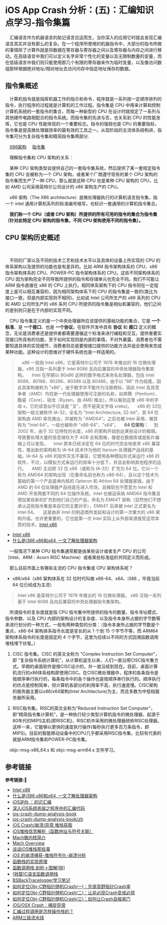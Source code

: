 # iOS App Crash 分析：(五)：汇编知识点学习-指令集篇

&emsp;汇编语言作为机器语言的助记语言应运而生，当你深入的应用它时就会发现汇编语言其实并没有那么的复杂。在一个程序所使用的机器指令中，大部分的指令所做的事情除了计算外就是将数据在寄存器与寄存器之间以及寄存器与内存之间进行移动。在高级语言中我们可以定义名字非常个性化的变量以及无限制数量的变量，而在低级语言中我们则只能使用那几个有限的寄存器来作为临时变量，以及像访问数组那样根据绝对地址/相对地址去访问内存中指定地址保存的数据。

## 指令集概述

&emsp;计算机指令就是指挥机器工作的指示和命令，程序就是一系列按一定顺序排列的指令，执行程序的过程就是计算机的工作过程。指令集是 CPU 中用来计算和控制计算机系统的一套指令的集合，而每一种新型的 CPU 在设计时就规定了一系列与其他硬件电路相配合的指令系统。而指令集的先进与否，也关系到 CPU 的性能发挥，它也是 CPU 性能体现的一个重要标志。指令的强弱也是 CPU 的重要指标，指令集是提高微处理器效率的最有效的工具之一。从现阶段的主流体系结构讲，指令集可分为复杂指令集和精简指令集两部分.

&emsp;[X86架构](https://baike.baidu.com/item/X86架构/7470217)
&emsp;[指令集](https://baike.baidu.com/item/指令集/238130?fr=aladdin)


&emsp;理解指令集和 CPU 架构的关系：

&emsp;某种 CPU 架构类型会提供自己的一套指令集系统，然后提供了某一套规定指令集的 CPU 会被称为一个 CPU 架构，或者某个厂商遵守现有的某个 CPU 架构的指令集而生产了一种 CPU，那么就是这种 CPU 也是某种 CPU 架构的 CPU，比如 AMD 公司采用英特尔公司设计的 x86 架构生产的 CPU。







&emsp;x86 架构（The X86 architecture）是微处理器执行的计算机语言指令集，指一个 intel 通用计算机系列的标准编号缩写，也标识一套通用的计算机指令集合。

&emsp;**我们称一个 CPU（或者 CPU 架构）所提供的所有可用的指令的集合为指令集（针对此特定 CPU 架构的指令集，不同 CPU 架构使用不同的指令集）。**

## CPU 架构历史概述

&emsp;

&emsp;不同的厂家以及不同的技术工艺和技术水平以及具体的设备上所实现的 CPU 的体系架构以及提供的功能也是有差异的。比如 ARM 指令架构体系的 CPU、x86 指令架构体系的 CPU、POWER-PC 指令架构体系的 CPU。这些不同架构体系的 CPU 因为架构完全不同导致所提供的指令和存储单元也完全不同。我们不可能让 ARM 指令直接在 x86 的 CPU 上执行。相同体系架构下的 CPU 指令则在一定程度上是可以相互兼容的，因为相同架构体系下的 CPU 的指令集是一致的(类比为接口一致，但是内部实现则不相同)，比如说 Intel 公司所生产的 x86 系列的 CPU 和 AMD 公司所生产的 x86 系列 CPU 所提供的指令集是相似和兼容的，他们之间的差别则只是在于内部的实现不同。

&emsp;CPU 指令集定义的是一个中央处理器所应该提供的基础功能的集合，它是 **一个标准**、是 **一个接口**、也是 **一个协议**。在软件开发中具有 **协议** 和 **接口** 定义的概念，无论是消费者还是提供者都需要遵循这个标准来进行编程和交互。提供者要实现接口所具有的功能，至于如何实现则是内部的事情，不对外暴露，消费者也不需要知道具体的实现细节，消费者则总是要按接口提供的功能方法并组合使用来完成某种功能。这种设计的思维对于硬件系统也是一样适用的。

> &emsp;x86 一般指 Intel x86，它是英特尔公司于 1978 年推出的 16 位微处理器。x86 泛指一系列基于 Intel 8086 且向后兼容的中央处理器指令集架构。
> &emsp;Intel 在早期以 80x86 这样的数字格式来命名处理器，包括 Intel 8086、80186、80286、80386 以及 80486，由于以 “86” 作为结尾，因此其架构被称为 "x86"。由于数字并不能作为注册商标，因此 Intel 及其竞争者（AMD）均在新一代处理器使用可注册的名称，如奔腾（Pentium）、酷睿（Core）、锐龙（Ryzen，由 AMD 推出）。所以看到这里 x86 中的字母 x，它的读音似乎应该是 "叉"，而不是英文字母 x/eks/。
> &emsp;x86 的 32位架构一般又被称作 IA-32，全名为 "Intel Architecture, 32-bit"。其 64 位架构由 AMD 率先推出，并被称为 "AMD64"。之后也被 Intel 采用，被其称为 "Intel 64"。一般也被称作 "x86-64"、"x64"。
> &emsp;**64 位架构：**
> &emsp;到 2002 年，由于 32 位特性的长度，x86 的架构开始到达某些设计的极限。导致要处理大量的信息储存大于 4GB 会有困难，像是在数据库或是影片编辑上可以发现。
> &emsp;Intel 原本已经决定在 64 位的时代完全地舍弃 x86 兼容性，推出新的架构称为 IA-64 技术作为他的 Itanium 处理器产品线的基础。IA-64 与 x86 的软件天生不兼容，它使用各种模拟形式来运行 x86 的软件，不过，以模拟方式来运行的效率十分低下，并且会影响其他程序的运行。
> &emsp;AMD 主动把 32 位 x86（或称为 IA-32）扩充为 64 位。它以一个称为 AMD64 的架构出现（在重命名前也称为 x86-64），且以这个技术为基础的第一个产品是单内核的 Opteron 和 Athlon 64 处理器家族。由于 AMD 的 64 位处理器产品线首先进入市场，且微软也不愿意为 Intel 和 AMD 开发两套不同的 64 位操作系统，Intel 也被迫采纳 AMD64 指令集且增加某些新的扩充到他们自己的产品，命名为 EM64T 架构（显然他们不想承认这些指令集是来自它的主要对手），EM64T 后来被 Intel 正式更名为 Intel 64。
> &emsp;这是由非 Intel 的制造商所发起和设计的第一次重大的 x86 架构升级。也许更重要的，它也是第一次 Intel 实际上从外部来源接受这项本质的技术。[Intel x86](https://baike.baidu.com/item/Intel%20x86/1012845?fromtitle=x86&fromid=6150538)
 
 
 
 
 
 
 
 
 
 
 

+ [Intel x86](https://baike.baidu.com/item/Intel%20x86/1012845?fromtitle=x86&fromid=6150538)
+ [什么是i386,x86和x64, 一文了解处理器架构](https://baike.baidu.com/tashuo/browse/content?id=5d5bb1f8a73bd4495d7b21a5&lemmaId=433177&fromLemmaModule=pcBottom&lemmaTitle=Intel%2080386)















&emsp;一般情况下某种 CPU 指令集通常都是由某些设计或者生产 CPU 的公司（Intel、ARM：Acorn RISC Machine）或者某些标准组织共同定义而形成。

&emsp;那么目前市面上有哪些主流的 CPU 指令集或 CPU 架构体系呢？

+ x86/x64（x86 架构体系在 32 位时代叫做  x86-64、x64、i386 ，毕竟当前 64 位已经成为主流）

> Intel x86 是英特尔公司于 1978 年推出的 16 位微处理器。
> x86 泛指一系列基于 Intel 8086 且向后兼容的中央处理器指令集架构。


&emsp;所谓指令的复杂度就是指 CPU 指令集中所提供的指令的数量、指令寻址模式、指令参数、以及 CPU 内部的架构设计的复杂度、以及指令本身所占据的字节数等来进行划分的一种方式，一般有两种类型的分类：（指令本身所占据的字节数是个重点，x86-64 架构体系指令长度是变长的从 1 个到 15 个字节不等，而 ARM64 架构体系指令的长度是固定的 4 个字节，这里为后续以不同的方式回溯函数调用堆栈埋下伏笔。）

1. CISC 指令集。CISC 的英文全称为 "Complex Instruction Set Computer"，即 “复杂指令系统计算机”，从计算机诞生以来，人们一直沿用CISC指令集方式。早期的桌面软件是按CISC设计的，并一直沿续到现在。目前，桌面计算机流行的x86体系结构即使用CISC。在CISC微处理器中，程序的各条指令是按顺序串行执行的，每条指令中的各个操作也是按顺序串行执行的。顺序执行的优点是控制简单，但计算机各部分的利用率不高，执行速度慢。CISC架构的服务器主要以x86/x64架构(Intel Architecture)为主，而且多数为中低档服务器所采用。

2. RISC指令集。RISC的英文全称为“Reduced Instruction Set Computer”，即“精简指令集计算机”，是一种执行较少类型计算机指令的微处理器，起源于80年代的MIPS主机(即RISC机)，RISC机中采用的微处理器统称RISC处理器。这样一来，它能够以更快的速度执行操作(每秒执行更多百万条指令，即MIPS)。目前的智能移动设备中的CPU几乎都采用RISC指令集，比较有代表的就是ARM指令集和POWER-PC指令集。

&emsp;objc-msg-x86_64.s 和 objc-msg-arm64.s 文件学习。



## 参考链接
**参考链接:🔗**
+ [Intel x86](https://baike.baidu.com/item/Intel%20x86/1012845?fromtitle=x86&fromid=6150538)
+ [什么是i386,x86和x64, 一文了解处理器架构](https://baike.baidu.com/tashuo/browse/content?id=5d5bb1f8a73bd4495d7b21a5&lemmaId=433177&fromLemmaModule=pcBottom&lemmaTitle=Intel%2080386)
+ [iOS逆向 ：初识汇编](https://zhuanlan.zhihu.com/p/369071456)
+ [深入iOS系统底层之程序中的汇编代码](https://www.jianshu.com/p/f649285668cd)
+ [ios-crash-dump-analysis-book](https://github.com/faisalmemon/ios-crash-dump-analysis-book)
+ [ios-crash-dump-analysis-book/zh](https://faisalmemon.github.io/ios-crash-dump-analysis-book/zh/)
+ [iOS Crash/崩溃/异常 堆栈获取](https://www.jianshu.com/p/8ece78d71b3d)
+ [iOS堆栈信息解析（函数地址与符号关联）](https://www.jianshu.com/p/df5b08330afd)
+ [Mach微内核简介](https://wangkejie.com/iOS/kernelarchitecture/mach.html)
+ [Mach Overview](https://developer.apple.com/library/archive/documentation/Darwin/Conceptual/KernelProgramming/Mach/Mach.html)
+ [谈谈iOS堆栈那些事](https://joey520.github.io/2020/03/15/谈谈msgSend为什么不会出现在堆栈中/)
+ [iOS 的崩溃捕获-堆栈符号化-崩溃分析](https://www.jianshu.com/p/302ed945e9cf)
+ [函数栈的实现原理](https://segmentfault.com/a/1190000017151354)
+ [函数调用栈 剖析＋图解[转]](https://www.jianshu.com/p/78e01e513120)
+ [[转载]C语言函数调用栈](https://www.jianshu.com/p/c89d243b8276)
+ [BSBackTracelogger学习笔记](https://juejin.cn/post/6910791727670362125)
+ [如何定位Obj-C野指针随机Crash(一)：先提高野指针Crash率](https://cloud.tencent.com/developer/article/1070505)
+ [如何定位Obj-C野指针随机Crash(二)：让非必现Crash变成必现](https://cloud.tencent.com/developer/article/1070512)
+ [如何定位Obj-C野指针随机Crash(三)：如何让Crash自报家门](https://cloud.tencent.com/developer/article/1070528)
+ [iOS/OSX Crash：捕捉异常](https://zhuanlan.zhihu.com/p/271282052)
+ [汇编过程调用是怎样操作栈的？](https://www.zhihu.com/question/49410551/answer/115870825)
+ [ARM三级流水线](https://blog.csdn.net/qq_34127958/article/details/72791382)
